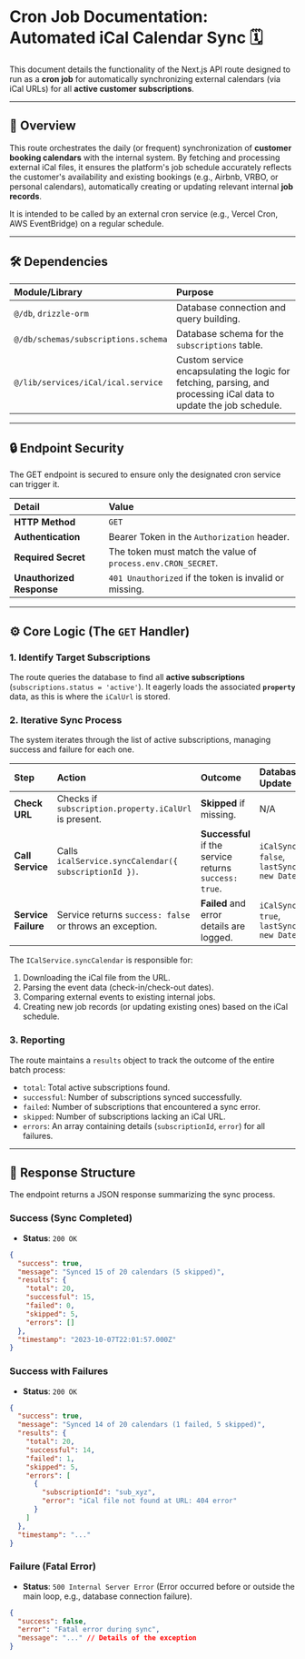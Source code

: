 # Cron Job Documentation: Automated iCal Calendar Sync 🗓️

This document details the functionality of the Next.js API route designed to run as a **cron job** for automatically synchronizing external calendars (via iCal URLs) for all **active customer subscriptions**.

-----

## 🚀 Overview

This route orchestrates the daily (or frequent) synchronization of **customer booking calendars** with the internal system. By fetching and processing external iCal files, it ensures the platform's job schedule accurately reflects the customer's availability and existing bookings (e.g., Airbnb, VRBO, or personal calendars), automatically creating or updating relevant internal **job records**.

It is intended to be called by an external cron service (e.g., Vercel Cron, AWS EventBridge) on a regular schedule.

-----

## 🛠️ Dependencies

| Module/Library | Purpose |
| :--- | :--- |
| `@/db`, `drizzle-orm` | Database connection and query building. |
| `@/db/schemas/subscriptions.schema` | Database schema for the `subscriptions` table. |
| `@/lib/services/iCal/ical.service` | Custom service encapsulating the logic for fetching, parsing, and processing iCal data to update the job schedule. |

-----

## 🔒 Endpoint Security

The GET endpoint is secured to ensure only the designated cron service can trigger it.

| Detail | Value |
| :--- | :--- |
| **HTTP Method** | `GET` |
| **Authentication** | Bearer Token in the `Authorization` header. |
| **Required Secret** | The token must match the value of `process.env.CRON_SECRET`. |
| **Unauthorized Response** | `401 Unauthorized` if the token is invalid or missing. |

-----

## ⚙️ Core Logic (The `GET` Handler)

### 1\. Identify Target Subscriptions

The route queries the database to find all **active subscriptions** (`subscriptions.status = 'active'`). It eagerly loads the associated **`property`** data, as this is where the `iCalUrl` is stored.

### 2\. Iterative Sync Process

The system iterates through the list of active subscriptions, managing success and failure for each one.

| Step | Action | Outcome | Database Update |
| :--- | :--- | :--- | :--- |
| **Check URL** | Checks if `subscription.property.iCalUrl` is present. | **Skipped** if missing. | N/A |
| **Call Service** | Calls `icalService.syncCalendar({ subscriptionId })`. | **Successful** if the service returns `success: true`. | `iCalSyncFailed: false`, `lastSyncAttempt: new Date()` |
| **Service Failure** | Service returns `success: false` or throws an exception. | **Failed** and error details are logged. | `iCalSyncFailed: true`, `lastSyncAttempt: new Date()` |

The `ICalService.syncCalendar` is responsible for:

1.  Downloading the iCal file from the URL.
2.  Parsing the event data (check-in/check-out dates).
3.  Comparing external events to existing internal jobs.
4.  Creating new job records (or updating existing ones) based on the iCal schedule.

### 3\. Reporting

The route maintains a `results` object to track the outcome of the entire batch process:

  * `total`: Total active subscriptions found.
  * `successful`: Number of subscriptions synced successfully.
  * `failed`: Number of subscriptions that encountered a sync error.
  * `skipped`: Number of subscriptions lacking an iCal URL.
  * `errors`: An array containing details (`subscriptionId`, `error`) for all failures.

-----

## 💬 Response Structure

The endpoint returns a JSON response summarizing the sync process.

### Success (Sync Completed)

  * **Status**: `200 OK`

<!-- end list -->

```json
{
  "success": true,
  "message": "Synced 15 of 20 calendars (5 skipped)",
  "results": {
    "total": 20,
    "successful": 15,
    "failed": 0,
    "skipped": 5,
    "errors": []
  },
  "timestamp": "2023-10-07T22:01:57.000Z"
}
```

### Success with Failures

  * **Status**: `200 OK`

<!-- end list -->

```json
{
  "success": true,
  "message": "Synced 14 of 20 calendars (1 failed, 5 skipped)",
  "results": {
    "total": 20,
    "successful": 14,
    "failed": 1,
    "skipped": 5,
    "errors": [
      {
        "subscriptionId": "sub_xyz",
        "error": "iCal file not found at URL: 404 error"
      }
    ]
  },
  "timestamp": "..."
}
```

### Failure (Fatal Error)

  * **Status**: `500 Internal Server Error` (Error occurred before or outside the main loop, e.g., database connection failure).

<!-- end list -->

```json
{
  "success": false,
  "error": "Fatal error during sync",
  "message": "..." // Details of the exception
}
```